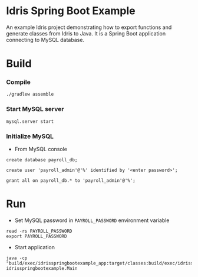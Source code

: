 # Idris Spring Boot Example

An example Idris project demonstrating how to export functions and generate classes from Idris to Java. It is a Spring Boot application connecting to MySQL database.

# Build

### Compile
```shell
./gradlew assemble
```

### Start MySQL server
```shell
mysql.server start
```

### Initialize MySQL
* From MySQL console
```shell
create database payroll_db;
```
```shell
create user 'payroll_admin'@'%' identified by '<enter password>';
```
```shell
grant all on payroll_db.* to 'payroll_admin'@'%';
```

# Run
* Set MySQL password in `PAYROLL_PASSWORD` environment variable
```shell
read -rs PAYROLL_PASSWORD
export PAYROLL_PASSWORD
```
* Start application
```shell
java -cp "build/exec/idrisspringbootexample_app:target/classes:build/exec/idrisspringbootexample_app/*" idrisspringbootexample.Main
```
